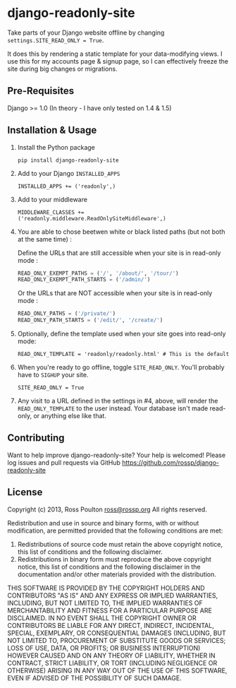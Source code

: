 django-readonly-site
====================

Take parts of your Django website offline by changing `settings.SITE_READ_ONLY = True`.

It does this by rendering a static template for your data-modifying views. I use this for my accounts page & signup page, so I can effectively freeze the site during big changes or migrations.

Pre-Requisites
--------------

Django >= 1.0 (In theory - I have only tested on 1.4 & 1.5)


Installation & Usage
--------------------

1. Install the Python package

   `pip install django-readonly-site`

2. Add to your Django `INSTALLED_APPS`

   `INSTALLED_APPS += ('readonly',)`

3. Add to your middleware

   `MIDDLEWARE_CLASSES += ('readonly.middleware.ReadOnlySiteMiddleware',)`

4. You are able to chose beetwen white or black listed paths (but not both at the same time) :

   Define the URLs that are still accessible when your site is in read-only mode :

   ```python
   READ_ONLY_EXEMPT_PATHS = ('/', '/about/', '/tour/')
   READ_ONLY_EXEMPT_PATH_STARTS = ('/admin/')
   ```

   Or the URLs that are NOT accessible when your site is in read-only mode :

   ```python
   READ_ONLY_PATHS = ('/private/')
   READ_ONLY_PATH_STARTS = ('/edit/', '/create/')
   ```


5. Optionally, define the template used when your site goes into read-only mode:

   `READ_ONLY_TEMPLATE = 'readonly/readonly.html' # This is the default`

6. When you're ready to go offline, toggle `SITE_READ_ONLY`. You'll probably have to `SIGHUP` your site.

   `SITE_READ_ONLY = True`

7. Any visit to a URL defined in the settings in #4, above, will render the `READ_ONLY_TEMPLATE` to the user instead. Your database isn't made read-only, or anything else like that.

Contributing
------------

Want to help improve django-readonly-site? Your help is welcomed! Please log issues and pull requests via GitHub https://github.com/rossp/django-readonly-site


License
-------

Copyright (c) 2013, Ross Poulton <ross@rossp.org>
All rights reserved.

Redistribution and use in source and binary forms, with or without
modification, are permitted provided that the following conditions are met: 

1. Redistributions of source code must retain the above copyright notice, this
   list of conditions and the following disclaimer. 
2. Redistributions in binary form must reproduce the above copyright notice,
   this list of conditions and the following disclaimer in the documentation
   and/or other materials provided with the distribution. 

THIS SOFTWARE IS PROVIDED BY THE COPYRIGHT HOLDERS AND CONTRIBUTORS "AS IS" AND
ANY EXPRESS OR IMPLIED WARRANTIES, INCLUDING, BUT NOT LIMITED TO, THE IMPLIED
WARRANTIES OF MERCHANTABILITY AND FITNESS FOR A PARTICULAR PURPOSE ARE
DISCLAIMED. IN NO EVENT SHALL THE COPYRIGHT OWNER OR CONTRIBUTORS BE LIABLE FOR
ANY DIRECT, INDIRECT, INCIDENTAL, SPECIAL, EXEMPLARY, OR CONSEQUENTIAL DAMAGES
(INCLUDING, BUT NOT LIMITED TO, PROCUREMENT OF SUBSTITUTE GOODS OR SERVICES;
LOSS OF USE, DATA, OR PROFITS; OR BUSINESS INTERRUPTION) HOWEVER CAUSED AND
ON ANY THEORY OF LIABILITY, WHETHER IN CONTRACT, STRICT LIABILITY, OR TORT
(INCLUDING NEGLIGENCE OR OTHERWISE) ARISING IN ANY WAY OUT OF THE USE OF THIS
SOFTWARE, EVEN IF ADVISED OF THE POSSIBILITY OF SUCH DAMAGE.

